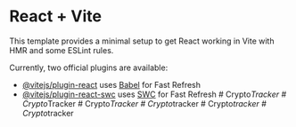 # React + Vite

This template provides a minimal setup to get React working in Vite with HMR and some ESLint rules.

Currently, two official plugins are available:

- [@vitejs/plugin-react](https://github.com/vitejs/vite-plugin-react/blob/main/packages/plugin-react/README.md) uses [Babel](https://babeljs.io/) for Fast Refresh
- [@vitejs/plugin-react-swc](https://github.com/vitejs/vite-plugin-react-swc) uses [SWC](https://swc.rs/) for Fast Refresh
#   C r y p t o _ T r a c k e r  
 #   C r y p t o _ T r a c k e r  
 #   C r y p t o _ T r a c k e r  
 #   C r y p t o _ t r a c k e r  
 #   C r y p t o _ t r a c k e r  
 #   C r y p t o _ t r a c k e r  
 